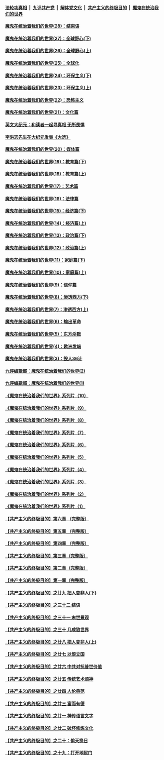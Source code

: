 

####  [法轮功真相](../../../../basic/blob/master/README.md?t=02200601) &nbsp;|&nbsp; [九评共产党](../../../../9ping.md/blob/master/README.md?t=02200601) &nbsp;|&nbsp; [解体党文化](../../../../jtdwh.md/blob/master/README.md?t=02200601)  &nbsp;|&nbsp; [共产主义的终极目的](../../../../gczydzjmd.md/blob/master/README.md?t=02200601) &nbsp;|&nbsp; [魔鬼在统治我们的世界](../../../../mgztzwmdsj.md/blob/master/README.md?t=02200601) 

#### [魔鬼在统治着我们的世界(28)：结束语](../pages/nsc422/n10936246.md?t=02200601) 

#### [魔鬼在统治着我们的世界(27)：全球野心(下)](../pages/nsc422/n10928319.md?t=02200601) 

#### [魔鬼在统治着我们的世界(26)：全球野心(上)](../pages/nsc422/n10900318.md?t=02200601) 

#### [魔鬼在统治着我们的世界(25)：全球化](../pages/nsc422/n10788205.md?t=02200601) 

#### [魔鬼在统治着我们的世界(24)：环保主义(下)](../pages/nsc422/n10695307.md?t=02200601) 

#### [魔鬼在统治着我们的世界(23)：环保主义(上)](../pages/nsc422/n10688613.md?t=02200601) 

#### [魔鬼在统治着我们的世界(22)：恐怖主义](../pages/nsc422/n10614727.md?t=02200601) 

#### [魔鬼在统治着我们的世界(21)：文化篇](../pages/nsc422/n10597706.md?t=02200601) 

#### [英文大纪元：和读者一起寻真相 无所畏惧](../pages/nsc422/n12542027.md?t=02200601) 

#### [李洪志先生在大纪元发表《大选》](../pages/nsc422/n12534746.md?t=02200601) 

#### [魔鬼在统治着我们的世界(20)：媒体篇](../pages/nsc422/n10586579.md?t=02200601) 

#### [魔鬼在统治着我们的世界(19)：教育篇(下)](../pages/nsc422/n10564808.md?t=02200601) 

#### [魔鬼在统治着我们的世界(18)：教育篇(上)](../pages/nsc422/n10526970.md?t=02200601) 

#### [魔鬼在统治着我们的世界(17)：艺术篇](../pages/nsc422/n10499093.md?t=02200601) 

#### [魔鬼在统治着我们的世界(16)：法律篇](../pages/nsc422/n10485969.md?t=02200601) 

#### [魔鬼在统治着我们的世界(15)：经济篇(下)](../pages/nsc422/n10469975.md?t=02200601) 

#### [魔鬼在统治着我们的世界(14)：经济篇(上)](../pages/nsc422/n10457370.md?t=02200601) 

#### [魔鬼在统治着我们的世界(13)：政治篇(下)](../pages/nsc422/n10448270.md?t=02200601) 

#### [魔鬼在统治着我们的世界(12)：政治篇(上)](../pages/nsc422/n10444576.md?t=02200601) 

#### [魔鬼在统治着我们的世界(11)：家庭篇(下)](../pages/nsc422/n10440961.md?t=02200601) 

#### [魔鬼在统治着我们的世界(10)：家庭篇(上)](../pages/nsc422/n10435448.md?t=02200601) 

#### [魔鬼在统治着我们的世界(9)：信仰篇](../pages/nsc422/n10432159.md?t=02200601) 

#### [魔鬼在统治着我们的世界(8)：渗透西方(下)](../pages/nsc422/n10429603.md?t=02200601) 

#### [魔鬼在统治着我们的世界(7)：渗透西方(上)](../pages/nsc422/n10426013.md?t=02200601) 

#### [魔鬼在统治着我们的世界(6)：输出革命](../pages/nsc422/n10421536.md?t=02200601) 

#### [魔鬼在统治着我们的世界(5)：东方杀戮](../pages/nsc422/n10417707.md?t=02200601) 

#### [魔鬼在统治着我们的世界(4)：欧洲发端](../pages/nsc422/n10414890.md?t=02200601) 

#### [魔鬼在统治着我们的世界(3)：毁人36计](../pages/nsc422/n10411583.md?t=02200601) 

#### [九评编辑部：魔鬼在统治着我们的世界(2)](../pages/nsc422/n10410036.md?t=02200601) 

#### [九评编辑部：魔鬼在统治着我们的世界(1)](../pages/nsc422/n10406825.md?t=02200601) 

#### [《魔鬼在统治着我们的世界》系列片（10）](../pages/nsc422/n12292670.md?t=02200601) 

#### [《魔鬼在统治着我们的世界》系列片（9）](../pages/nsc422/n12290859.md?t=02200601) 

#### [《魔鬼在统治着我们的世界》系列片（8）](../pages/nsc422/n12287445.md?t=02200601) 

#### [《魔鬼在统治着我们的世界》系列片（7）](../pages/nsc422/n12283425.md?t=02200601) 

#### [《魔鬼在统治着我们的世界》系列片（6）](../pages/nsc422/n12282314.md?t=02200601) 

#### [《魔鬼在统治着我们的世界》系列片（5）](../pages/nsc422/n12281419.md?t=02200601) 

#### [《魔鬼在统治着我们的世界》系列片（4）](../pages/nsc422/n12274024.md?t=02200601) 

#### [《魔鬼在统治着我们的世界》系列片（3）](../pages/nsc422/n12271322.md?t=02200601) 

#### [《魔鬼在统治着我们的世界》系列片（2）](../pages/nsc422/n12269049.md?t=02200601) 

#### [《魔鬼在统治着我们的世界》系列片（1）](../pages/nsc422/n12267575.md?t=02200601) 

#### [【共产主义的终极目的】第六章 （完整版）](../pages/nsc422/n11428913.md?t=02200601) 

#### [【共产主义的终极目的】第五章 （完整版）](../pages/nsc422/n11428912.md?t=02200601) 

#### [【共产主义的终极目的】第四章 （完整版）](../pages/nsc422/n11428907.md?t=02200601) 

#### [【共产主义的终极目的】第三章（完整版）](../pages/nsc422/n11428848.md?t=02200601) 

#### [【共产主义的终极目的】第二章（完整版）](../pages/nsc422/n11428831.md?t=02200601) 

#### [【共产主义的终极目的】第一章（完整版）](../pages/nsc422/n11417651.md?t=02200601) 

#### [【共产主义的终极目的】之廿九 把人变非人(下)](../pages/nsc422/n11344140.md?t=02200601) 

#### [【共产主义的终极目的】之三十二 结语](../pages/nsc422/n11360535.md?t=02200601) 

#### [【共产主义的终极目的】之三十一 末世景观](../pages/nsc422/n11351129.md?t=02200601) 

#### [【共产主义的终极目的】之三十 几成狼世界](../pages/nsc422/n11348280.md?t=02200601) 

#### [【共产主义的终极目的】之廿八 把人变非人(上)](../pages/nsc422/n11340492.md?t=02200601) 

#### [【共产主义的终极目的】之廿七 以恨立国](../pages/nsc422/n11336944.md?t=02200601) 

#### [【共产主义的终极目的】之廿六 中共对抗普世价值](../pages/nsc422/n11324785.md?t=02200601) 

#### [【共产主义的终极目的】之廿五 传统艺术颂神](../pages/nsc422/n11296396.md?t=02200601) 

#### [【共产主义的终极目的】之廿四 人伦典范](../pages/nsc422/n11296397.md?t=02200601) 

#### [【共产主义的终极目的】之廿三 富而有德](../pages/nsc422/n11283598.md?t=02200601) 

#### [【共产主义的终极目的】之廿一 神传语言文字](../pages/nsc422/n11263265.md?t=02200601) 

#### [【共产主义的终极目的】之廿二 破坏修炼文化](../pages/nsc422/n11245728.md?t=02200601) 

#### [【共产主义的终极目的】之二十：偷天换日](../pages/nsc422/n11238846.md?t=02200601) 

#### [【共产主义的终极目的】之十九：打开地狱门](../pages/nsc422/n11206376.md?t=02200601) 


